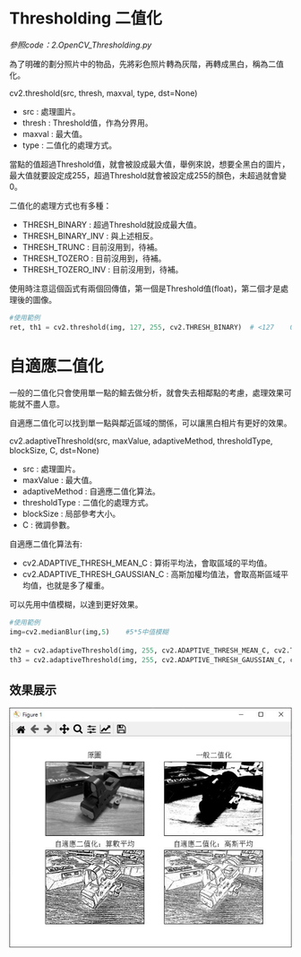 # Thresholding 二值化

_參照code：2.OpenCV_Thresholding.py_

為了明確的劃分照片中的物品，先將彩色照片轉為灰階，再轉成黑白，稱為二值化。

cv2.threshold(src, thresh, maxval, type, dst=None)

+ src : 處理圖片。
+ thresh : Threshold值，作為分界用。
+ maxval : 最大值。
+ type : 二值化的處理方式。

當點的值超過Threshold值，就會被設成最大值，舉例來說，想要全黑白的圖片，最大值就要設定成255，超過Threshold就會被設定成255的顏色，未超過就會變0。

二值化的處理方式也有多種：

+ THRESH_BINARY : 超過Threshold就設成最大值。
+ THRESH_BINARY_INV : 與上述相反。
+ THRESH_TRUNC : 目前沒用到，待補。
+ THRESH_TOZERO : 目前沒用到，待補。
+ THRESH_TOZERO_INV : 目前沒用到，待補。

使用時注意這個函式有兩個回傳值，第一個是Threshold值(float)，第二個才是處理後的圖像。
```python
#使用範例
ret, th1 = cv2.threshold(img, 127, 255, cv2.THRESH_BINARY)  # <127    0  else 255
```

# 自適應二值化

一般的二值化只會使用單一點的鰚去做分析，就會失去相鄰點的考慮，處理效果可能就不盡人意。

自適應二值化可以找到單一點與鄰近區域的關係，可以讓黑白相片有更好的效果。

cv2.adaptiveThreshold(src, maxValue, adaptiveMethod, thresholdType, blockSize, C, dst=None)

+ src : 處理圖片。
+ maxValue : 最大值。
+ adaptiveMethod : 自適應二值化算法。
+ thresholdType : 二值化的處理方式。
+ blockSize : 局部參考大小。
+ C : 微調參數。

自適應二值化算法有:

+ cv2.ADAPTIVE_THRESH_MEAN_C : 算術平均法，會取區域的平均值。
+ cv2.ADAPTIVE_THRESH_GAUSSIAN_C : 高斯加權均值法，會取高斯區域平均值，也就是多了權重。


可以先用中值模糊，以達到更好效果。

```python
#使用範例
img=cv2.medianBlur(img,5)    #5*5中值模糊

th2 = cv2.adaptiveThreshold(img, 255, cv2.ADAPTIVE_THRESH_MEAN_C, cv2.THRESH_BINARY, 11, 2) #算素平均
th3 = cv2.adaptiveThreshold(img, 255, cv2.ADAPTIVE_THRESH_GAUSSIAN_C, cv2.THRESH_BINARY, 11, 2)  #高斯平均
```

## 效果展示

![threshold](./IMG/threshold.jpg)